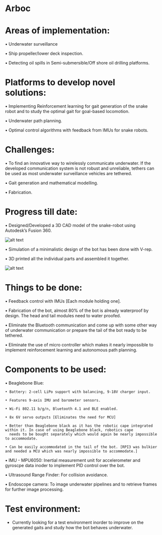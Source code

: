 # Arboc
# Areas of implementation:
  •	Underwater surveillance
  
  •	Ship propeller/lower deck inspection.
  
  •	Detecting oil spills in Semi-submersible/Off shore oil drilling platforms. 
# Platforms to develop novel solutions:
  •	Implementing Reinforcement learning for gait generation of the snake robot and to study the optimal gait for goal-based locomotion.
  
  •	Underwater path planning.
  
  •	Optimal control algorithms with feedback from IMUs for snake robots.
# Challenges:
  •	To find an innovative way to wirelessly communicate underwater. If the developed communication system is not robust and unreliable,
  tethers can be used as most underwater surveillance vehicles are tethered.
  
  •	Gait generation and mathematical modelling.
  
  •	Fabrication.
# Progress till date:
  •	Designed/Developed a 3D CAD model of the snake-robot using Autodesk’s Fusion 360.
  
  ![alt text](https://github.com/imsenthur/Arboc/blob/master/images/CADmodel.png)
  
  •	Simulation of a minimalistic design of the bot has been done with V-rep.
  
  •	3D printed all the individual parts and assembled it together.
  
  ![alt text](https://github.com/imsenthur/Arboc/blob/master/images/Gaits.png)
  
# Things to be done:
  •	Feedback control with IMUs [Each module holding one].

  •	Fabrication of the bot, almost 80% of the bot is already waterproof by design. The head and tail modules need to water proofed.

  •	Eliminate the Bluetooth communication and come up with some other way of underwater communication or prepare the tail of the bot
    ready to be tethered.

  •	Eliminate the use of micro controller which makes it nearly impossible to implement reinforcement learning and autonomous path planning.
  
# Components to be used:
  •	Beaglebone Blue:
  
    • Battery: 2-cell LiPo support with balancing, 9-18V charger input.
  
    • Features 9-axis IMU and barometer sensors.
    
    • Wi-Fi 802.11 b/g/n, Bluetooth 4.1 and BLE enabled.
    
    • 8x 6V servo outputs [Eliminates the need for MCU]
    
    • Better than Beaglebone black as it has the robotic cape integrated within it. In case of using Beaglebone black, robotics cape 
      needs to be bought separately which would again be nearly impossible to accommodate.
    
    • Can be easily accommodated in the tail of the bot. [RPI3 was bulkier and needed a MCU which was nearly impossible to accommodate.]
    
  •	IMU - MPU6050: Inertial measurement unit for accelerometer and gyroscpe data inoder to implement PID control over the bot. 
  
  •	Ultrasound Range Finder: For collision avoidance.
  
  •	Endoscope camera: To image underwater pipelines and to retrieve frames for further image processing.

  # Test environment:
  
  * Currently looking for a test environment inorder to improve on the generated gaits and study how the bot behaves underwater.
